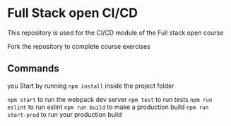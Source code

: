 # Full Stack open CI/CD

This repository is used for the CI/CD module of the Full stack open course 

Fork the repository to complete course exercises

## Commands
you
Start by running `npm install` inside the project folder

`npm start` to run the webpack dev server
`npm test` to run tests
`npm run eslint` to run eslint
`npm run build` to make a production build
`npm run start-prod` to run your production build
